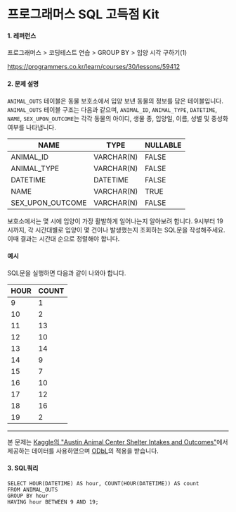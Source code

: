 # 프로그래머스 SQL 고득점 Kit
#### 1. 레퍼런스
프로그래머스 > 코딩테스트 연습 > GROUP BY > 입양 시각 구하기(1)

https://programmers.co.kr/learn/courses/30/lessons/59412

#### 2. 문제 설명
`ANIMAL_OUTS` 테이블은 동물 보호소에서 입양 보낸 동물의 정보를 담은 테이블입니다. `ANIMAL_OUTS` 테이블 구조는 다음과 같으며,
 `ANIMAL_ID`, `ANIMAL_TYPE`, `DATETIME`, `NAME`, `SEX_UPON_OUTCOME`는 각각 
 동물의 아이디, 생물 종, 입양일, 이름, 성별 및 중성화 여부를 나타냅니다.

| NAME | TYPE | NULLABLE |  
| --- | --- | --- |  
| ANIMAL_ID | VARCHAR(N) | FALSE |  
| ANIMAL_TYPE | VARCHAR(N) | FALSE |  
| DATETIME | DATETIME | FALSE |
| NAME | VARCHAR(N) | TRUE |
| SEX_UPON_OUTCOME | VARCHAR(N) | FALSE |

보호소에서는 몇 시에 입양이 가장 활발하게 일어나는지 알아보려 합니다. 
9시부터 19시까지, 각 시간대별로 입양이 몇 건이나 발생했는지 조회하는 SQL문을 작성해주세요. 
이때 결과는 시간대 순으로 정렬해야 합니다.

#### 예시
SQL문을 실행하면 다음과 같이 나와야 합니다.

HOUR | COUNT
|---|---|
9  |    1
10 |    2
11 |    13
12 | 	10
13 | 	14
14 | 	9
15 | 	7
16 | 	10
17 | 	12
18 | 	16
19 | 	2

---
본 문제는 [Kaggle의 "Austin Animal Center Shelter Intakes and Outcomes"](https://www.kaggle.com/aaronschlegel/austin-animal-center-shelter-intakes-and-outcomes)에서 제공하는 데이터를 사용하였으며 [ODbL](https://opendatacommons.org/licenses/odbl/1.0/)의 적용을 받습니다.


#### 3. SQL쿼리
```mysql
SELECT HOUR(DATETIME) AS hour, COUNT(HOUR(DATETIME)) AS count
FROM ANIMAL_OUTS 
GROUP BY hour
HAVING hour BETWEEN 9 AND 19;
```


